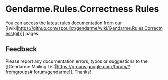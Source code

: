 # Gendarme.Rules.Correctness Rules

You can access the latest rules documentation from our [[wiki|https://github.com/spouliot/gendarme/wiki/Gendarme.Rules.Correctness(git)]] pages.


## Feedback

Please report any documentation errors, typos or suggestions to the [[Gendarme Mailing List|https://groups.google.com/forum/?fromgroups#!forum/gendarme]]. Thanks!

